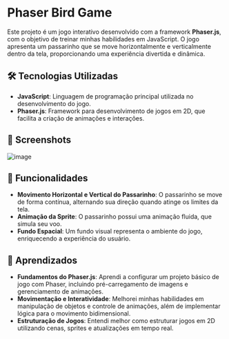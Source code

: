 # Phaser Bird Game

Este projeto é um jogo interativo desenvolvido com a framework **Phaser.js**, com o objetivo de treinar minhas habilidades em JavaScript. O jogo apresenta um passarinho que se move horizontalmente e verticalmente dentro da tela, proporcionando uma experiência divertida e dinâmica.

## 🛠️ Tecnologias Utilizadas

- **JavaScript**: Linguagem de programação principal utilizada no desenvolvimento do jogo.
- **Phaser.js**: Framework para desenvolvimento de jogos em 2D, que facilita a criação de animações e interações.

## 📸 Screenshots

![image](https://github.com/user-attachments/assets/fe1acf27-0910-46ac-886a-e31190291e2a)


## 🚀 Funcionalidades

- **Movimento Horizontal e Vertical do Passarinho**: O passarinho se move de forma contínua, alternando sua direção quando atinge os limites da tela.
- **Animação da Sprite**: O passarinho possui uma animação fluida, que simula seu voo.
- **Fundo Espacial**: Um fundo visual representa o ambiente do jogo, enriquecendo a experiência do usuário.

## 📝 Aprendizados

- **Fundamentos do Phaser.js**: Aprendi a configurar um projeto básico de jogo com Phaser, incluindo pré-carregamento de imagens e gerenciamento de animações.
- **Movimentação e Interatividade**: Melhorei minhas habilidades em manipulação de objetos e controle de animações, além de implementar lógica para o movimento bidimensional.
- **Estruturação de Jogos**: Entendi melhor como estruturar jogos em 2D utilizando cenas, sprites e atualizações em tempo real.
